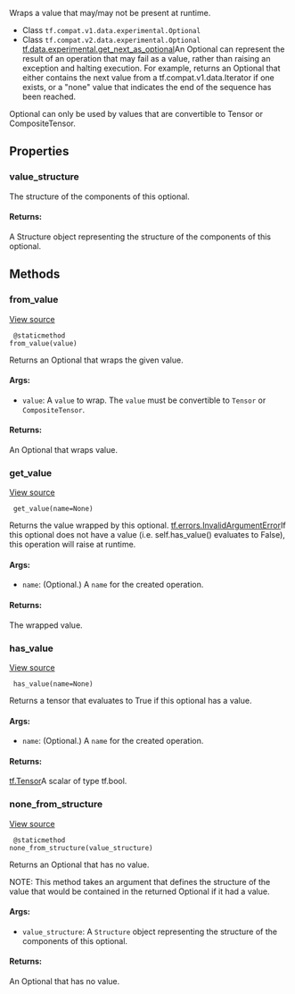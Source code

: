 
Wraps a value that may/may not be present at runtime.
- Class `tf.compat.v1.data.experimental.Optional`
- Class `tf.compat.v2.data.experimental.Optional`
[tf.data.experimental.get_next_as_optional](https://www.tensorflow.org/api_docs/python/tf/data/experimental/get_next_as_optional)An Optional can represent the result of an operation that may fail as a value, rather than raising an exception and halting execution. For example,  returns an Optional that either contains the next value from a tf.compat.v1.data.Iterator if one exists, or a "none" value that indicates the end of the sequence has been reached.


Optional can only be used by values that are convertible to Tensor or CompositeTensor.
## Properties
### value_structure

The structure of the components of this optional.
#### Returns:

A Structure object representing the structure of the components of this optional.
## Methods
### from_value
[View source](https://github.com/tensorflow/tensorflow/blob/r2.0/tensorflow/python/data/ops/optional_ops.py#L87-L105)


```
 @staticmethod
from_value(value)
```

Returns an Optional that wraps the given value.
#### Args:
- `value`: A `value` to wrap. The `value` must be convertible to `Tensor` or `CompositeTensor`.
#### Returns:

An Optional that wraps value.
### get_value
[View source](https://github.com/tensorflow/tensorflow/blob/r2.0/tensorflow/python/data/ops/optional_ops.py#L61-L75)


```
 get_value(name=None)
```

Returns the value wrapped by this optional.
[tf.errors.InvalidArgumentError](https://www.tensorflow.org/api_docs/python/tf/errors/InvalidArgumentError)If this optional does not have a value (i.e. self.has_value() evaluates to False), this operation will raise  at runtime.

#### Args:
- `name`: (Optional.) A `name` for the created operation.
#### Returns:

The wrapped value.
### has_value
[View source](https://github.com/tensorflow/tensorflow/blob/r2.0/tensorflow/python/data/ops/optional_ops.py#L49-L59)


```
 has_value(name=None)
```

Returns a tensor that evaluates to True if this optional has a value.
#### Args:
- `name`: (Optional.) A `name` for the created operation.
#### Returns:
[tf.Tensor](https://www.tensorflow.org/api_docs/python/tf/Tensor)A scalar  of type tf.bool.

### none_from_structure
[View source](https://github.com/tensorflow/tensorflow/blob/r2.0/tensorflow/python/data/ops/optional_ops.py#L107-L121)


```
 @staticmethod
none_from_structure(value_structure)
```

Returns an Optional that has no value.

NOTE: This method takes an argument that defines the structure of the value that would be contained in the returned Optional if it had a value.
#### Args:
- `value_structure`: A `Structure` object representing the structure of the components of this optional.
#### Returns:

An Optional that has no value.

